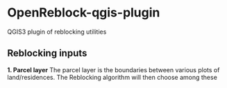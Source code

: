 # OpenReblock-qgis-plugin
QGIS3 plugin of reblocking utilities 


## Reblocking inputs
**1. Parcel layer**
The parcel layer is the boundaries between various plots of land/residences. The Reblocking algorithm will then choose among these
